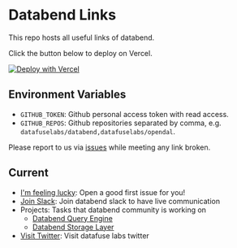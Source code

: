 # Databend Links

This repo hosts all useful links of databend.

Click the button below to deploy on Vercel.

[![Deploy with Vercel](https://vercel.com/button)](https://vercel.com/new/clone?repository-url=https%3A%2F%2Fgithub.com%2Fdatafuselabs%2Flink&env=GITHUB_REPOS,GITHUB_TOKEN&envDescription=Environment%20Variables%20Reference&envLink=https%3A%2F%2Fgithub.com%2Fdatafuselabs%2Flink%23environment-variables)

## Environment Variables

- `GITHUB_TOKEN`: Github personal access token with read access.
- `GITHUB_REPOS`: Github repositories separated by comma, e.g. `datafuselabs/databend,datafuselabs/opendal`.

Please report to us via [issues](https://github.com/datafuselabs/link/issues) while meeting any link broken.

## Current

- [I'm feeling lucky](https://link.databend.rs/i-m-feeling-lucky): Open a good first issue for you!
- [Join Slack](https://link.databend.rs/join-slack): Join databend slack to have live communication
- Projects: Tasks that databend community is working on
  - [Databend Query Engine](https://link.databend.rs/project-query)
  - [Databend Storage Layer](https://link.databend.rs/project-storag)
- [Visit Twitter](https://link.databend.rs/twitter): Visit datafuse labs twitter
